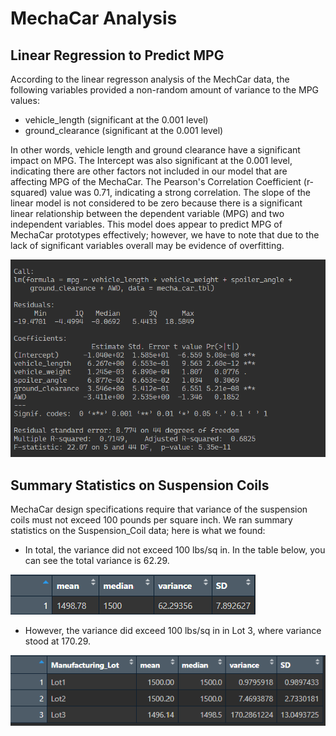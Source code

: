 # MechaCar Analysis

## Linear Regression to Predict MPG

According to the linear regresson analysis of the MechCar data, the following variables provided a non-random amount of variance to the MPG values:

* vehicle_length (significant at the 0.001 level)
* ground_clearance (significant at the 0.001 level)

In other words, vehicle length and ground clearance have a significant impact on MPG. The Intercept was also significant at the 0.001 level, indicating there are other factors not included in our model that are affecting MPG of the MechaCar. The Pearson's Correlation Coefficient (r-squared) value was 0.71, indicating a strong correlation. The slope of the linear model is not considered to be zero because there is a significant linear relationship between the dependent variable (MPG) and two independent variables. This model does appear to predict MPG of MechaCar prototypes effectively; however, we have to note that due to the lack of significant variables overall may be evidence of overfitting. 

![Linear Regression Model Output](challenge/resources/linear_regression_output.png)




## Summary Statistics on Suspension Coils

MechaCar design specifications require that variance of the suspension coils must not exceed 100 pounds per square inch. We ran summary statistics on the Suspension_Coil data; here is what we found:

* In total, the variance did not exceed 100 lbs/sq in. In the table below, you can see the total variance is 62.29.

![Summary Stats for All Suspension Coils](challenge/resources/total_summary.png)

* However, the variance did exceed 100 lbs/sq in in Lot 3, where variance stood at 170.29.

![Lot Summary Stats](challenge/resources/lot_summary.png)



